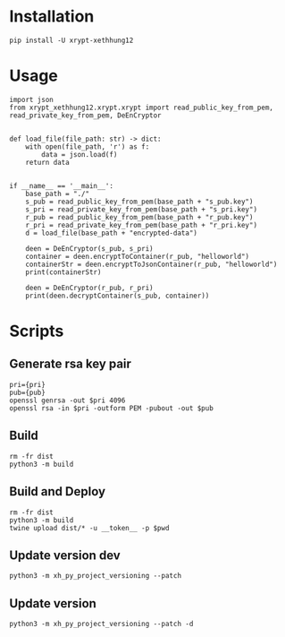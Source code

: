 # Installation
```shell
pip install -U xrypt-xethhung12
```

# Usage
```shell
import json
from xrypt_xethhung12.xrypt.xrypt import read_public_key_from_pem, read_private_key_from_pem, DeEnCryptor


def load_file(file_path: str) -> dict:
    with open(file_path, 'r') as f:
        data = json.load(f)
    return data


if __name__ == '__main__':
    base_path = "./"
    s_pub = read_public_key_from_pem(base_path + "s_pub.key")
    s_pri = read_private_key_from_pem(base_path + "s_pri.key")
    r_pub = read_public_key_from_pem(base_path + "r_pub.key")
    r_pri = read_private_key_from_pem(base_path + "r_pri.key")
    d = load_file(base_path + "encrypted-data")

    deen = DeEnCryptor(s_pub, s_pri)
    container = deen.encryptToContainer(r_pub, "helloworld")
    containerStr = deen.encryptToJsonContainer(r_pub, "helloworld")
    print(containerStr)

    deen = DeEnCryptor(r_pub, r_pri)
    print(deen.decryptContainer(s_pub, container))
```

# Scripts

## Generate rsa key pair
```shell
pri={pri}
pub={pub}
openssl genrsa -out $pri 4096
openssl rsa -in $pri -outform PEM -pubout -out $pub
```

## Build 
```shell
rm -fr dist
python3 -m build
```


## Build and Deploy
```shell
rm -fr dist
python3 -m build
twine upload dist/* -u __token__ -p $pwd
```

## Update version dev
```shell
python3 -m xh_py_project_versioning --patch
```

## Update version
```shell
python3 -m xh_py_project_versioning --patch -d
```

